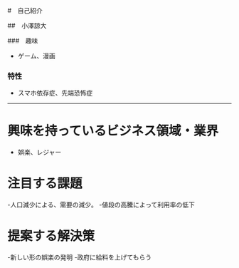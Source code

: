 #　自己紹介

##　小澤諒大

###　趣味

- ゲーム、漫画

### 特性

- スマホ依存症、先端恐怖症

* * * 

# 興味を持っているビジネス領域・業界

- 娯楽、レジャー

# 注目する課題

-人口減少による、需要の減少。
-値段の高騰によって利用率の低下


# 提案する解決策

-新しい形の娯楽の発明
-政府に給料を上げてもらう

